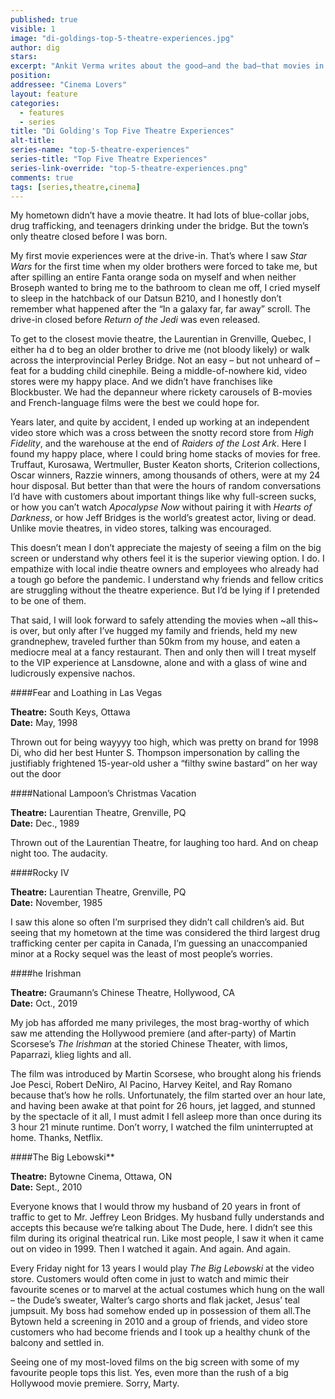 ```yaml
---
published: true
visible: 1
image: "di-goldings-top-5-theatre-experiences.jpg"
author: dig
stars: 
excerpt: "Ankit Verma writes about the good—and the bad—that movies in the theatre have to offer."
position: 
addressee: "Cinema Lovers"
layout: feature
categories: 
  - features
  - series
title: "Di Golding's Top Five Theatre Experiences"
alt-title: 
series-name: "top-5-theatre-experiences"
series-title: "Top Five Theatre Experiences"
series-link-override: "top-5-theatre-experiences.png"
comments: true
tags: [series,theatre,cinema]
---
```

My hometown didn’t have a movie theatre. It had lots of blue-collar jobs, drug trafficking, and teenagers drinking under the bridge. But the town’s only theatre closed before I was born. 

My first movie experiences were at the drive-in. That’s where I saw _Star Wars_ for the first time when my older brothers were forced to take me, but after spilling an entire Fanta orange soda on myself and when neither Broseph wanted to bring me to the bathroom to clean me off, I cried myself to sleep in the hatchback of our Datsun B210, and I honestly don’t remember what happened after the “In a galaxy far, far away” scroll. The drive-in closed before _Return of the Jedi_ was even released.

To get to the closest movie theatre, the Laurentian in Grenville, Quebec, I either ha
d to beg an older brother to drive me (not bloody likely) or walk across the interprovincial Perley Bridge. Not an easy – but not unheard of – feat for a budding child cinephile. Being a middle-of-nowhere kid, video stores were my happy place. And we didn’t have franchises like Blockbuster. We had the depanneur where rickety carousels of B-movies and French-language films were the best we could hope for.

Years later, and quite by accident, I ended up working at an independent video store which was a cross between the snotty record store from _High Fidelity_, and the warehouse at the end of _Raiders of the Lost Ark_. Here I found my happy place, where I could bring home stacks of movies for free. Truffaut, Kurosawa, Wertmuller, Buster Keaton shorts, Criterion collections, Oscar winners, Razzie winners, among thousands of others, were at my 24 hour disposal. But better than that were the hours of random conversations I’d have with customers about important things like why full-screen sucks, or how you can’t watch _Apocalypse Now_ without pairing it with _Hearts of Darkness_, or how Jeff Bridges is the world’s greatest actor, living or dead. Unlike movie theatres, in video stores, talking was encouraged.

This doesn’t mean I don’t appreciate the majesty of seeing a film on the big screen or understand why others feel it is the superior viewing option. I do. I empathize with local indie theatre owners and employees who already had a tough go before the pandemic. I understand why friends and fellow critics are struggling without the theatre experience. But I’d be lying if I pretended to be one of them. 

That said, I will look forward to safely attending the movies when ~all this~ is over, but only after I’ve hugged my family and friends, held my new grandnephew, traveled further than 50km from my house, and eaten a mediocre meal at a fancy restaurant. Then and only then will I treat myself to the VIP experience at Lansdowne, alone and with a glass of wine and ludicrously expensive nachos.

####Fear and Loathing in Las Vegas

**Theatre:** South Keys, Ottawa  
**Date:** May, 1998

Thrown out for being wayyyy too high, which was pretty on brand for 1998 Di, who did her best Hunter S. Thompson impersonation by calling the justifiably frightened 15-year-old usher a “filthy swine bastard” on her way out the door

####National Lampoon’s Christmas Vacation

**Theatre:** Laurentian Theatre, Grenville, PQ  
**Date:** Dec., 1989 

Thrown out of the Laurentian Theatre, for laughing too hard. And on cheap night too. The audacity.

####Rocky IV  

**Theatre:** Laurentian Theatre, Grenville, PQ  
**Date:** November, 1985

I saw this alone so often I’m surprised they didn’t call children’s aid. But seeing that my hometown at the time was considered the third largest drug trafficking center per capita in Canada, I’m guessing an unaccompanied minor at a Rocky sequel was the least of most people’s worries. 

####he Irishman 

**Theatre:** Graumann’s Chinese Theatre, Hollywood, CA  
**Date:** Oct., 2019

My job has afforded me many privileges, the most brag-worthy of which saw me attending the Hollywood premiere (and after-party) of Martin Scorsese’s _The Irishman_ at the storied Chinese Theater, with limos, Paparrazi, klieg lights and all.

The film was introduced by Martin Scorsese, who brought along his friends Joe Pesci, Robert DeNiro, Al Pacino, Harvey Keitel, and Ray Romano because that’s how he rolls. Unfortunately, the film started over an hour late, and having been awake at that point for 26 hours, jet lagged, and stunned by the spectacle of it all, I must admit I fell asleep more than once during its 3 hour 21 minute runtime. Don’t worry, I watched the film uninterrupted at home. Thanks, Netflix. 

####The Big Lebowski**

**Theatre:** Bytowne Cinema, Ottawa, ON   
**Date:** Sept., 2010

Everyone knows that I would throw my husband of 20 years in front of traffic to get to Mr. Jeffrey Leon Bridges. My husband fully understands and accepts this because we’re talking about The Dude, here. I didn’t see this film during its original theatrical run. Like most people, I saw it when it came out on video in 1999. Then I watched it again. And again. And again. 

Every Friday night for 13 years I would play _The Big Lebowski_ at the video store. Customers would often come in just to watch and mimic their favourite scenes or to marvel at the actual costumes which hung on the wall – the Dude’s sweater, Walter’s cargo shorts and flak jacket, Jesus’ teal jumpsuit. My boss had somehow ended up in possession of them all.The Bytown held 
a screening in 2010 and a group of friends, and video store customers who had become friends and I took up a healthy chunk of the balcony and settled in.

Seeing one of my most-loved films on the big screen with some of my favourite people tops this list. Yes, even more than the rush of a big Hollywood movie premiere. Sorry, Marty. 


 

